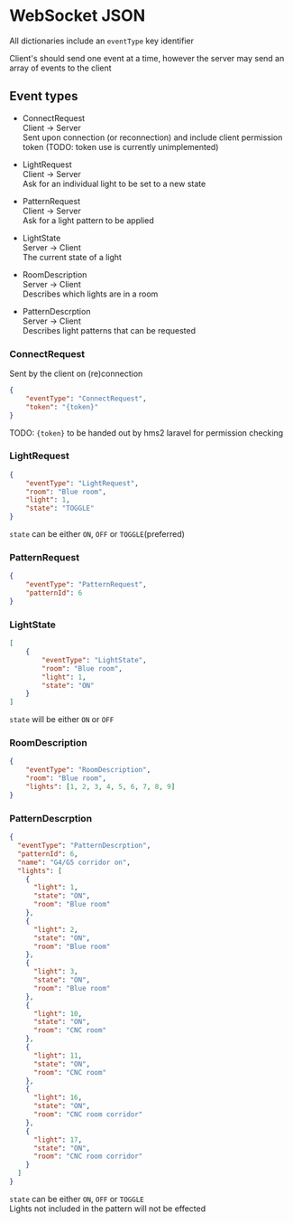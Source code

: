 # WebSocket JSON 

All dictionaries include an `eventType` key identifier

Client's should send one event at a time, however the server may send an array of events to the client  

## Event types
* ConnectRequest  
  Client -> Server  
  Sent upon connection (or reconnection) and include client permission token (TODO: token use is currently unimplemented)

* LightRequest  
  Client -> Server  
  Ask for an individual light to be set to a new state

* PatternRequest  
  Client -> Server  
  Ask for a light pattern to be applied

* LightState  
  Server -> Client  
  The current state of a light

* RoomDescription  
  Server -> Client  
  Describes which lights are in a room

* PatternDescrption  
  Server -> Client  
  Describes light patterns that can be requested

### ConnectRequest 
Sent by the client on (re)connection
```json
{
    "eventType": "ConnectRequest",
    "token": "{token}"
}
```
TODO: `{token}` to be handed out by hms2 laravel for permission checking

### LightRequest
```json
{
    "eventType": "LightRequest",
    "room": "Blue room",
    "light": 1,
    "state": "TOGGLE"
}
```
`state` can be either `ON`, `OFF` or `TOGGLE`(preferred)

### PatternRequest
```json
{
    "eventType": "PatternRequest",
    "patternId": 6
}
```

### LightState
```json
[
    {
        "eventType": "LightState",
        "room": "Blue room",
        "light": 1,
        "state": "ON"
    }
]
```
`state` will be either `ON` or `OFF`

### RoomDescription
```json
{
    "eventType": "RoomDescription",
    "room": "Blue room",
    "lights": [1, 2, 3, 4, 5, 6, 7, 8, 9]
}
```

### PatternDescrption
```json
{
  "eventType": "PatternDescrption",
  "patternId": 6,
  "name": "G4/G5 corridor on",
  "lights": [
    {
      "light": 1,
      "state": "ON",
      "room": "Blue room"
    },
    {
      "light": 2,
      "state": "ON",
      "room": "Blue room"
    },
    {
      "light": 3,
      "state": "ON",
      "room": "Blue room"
    },
    {
      "light": 10,
      "state": "ON",
      "room": "CNC room"
    },
    {
      "light": 11,
      "state": "ON",
      "room": "CNC room"
    },
    {
      "light": 16,
      "state": "ON",
      "room": "CNC room corridor"
    },
    {
      "light": 17,
      "state": "ON",
      "room": "CNC room corridor"
    }
  ]
}
```
`state` can be either `ON`, `OFF` or `TOGGLE`  
Lights not included in the pattern will not be effected

